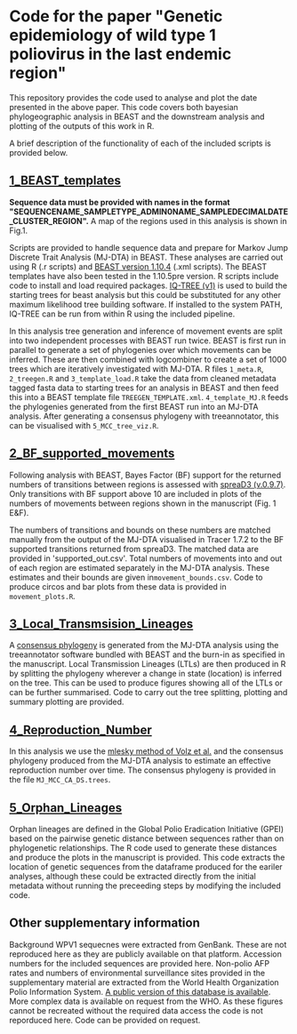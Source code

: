 # Code for the paper "Genetic epidemiology of wild type 1 poliovirus in the last endemic region"

This repository provides the code used to analyse and plot the date presented in the above paper. This code covers both bayesian phylogeographic analysis in BEAST and the downstream analysis and plotting of the outputs of this work in R. 

A brief description of the functionality of each of the included scripts is provided below.

## [1_BEAST_templates](./1_BEAST_templates)
**Sequence data must be provided with names in the format "SEQUENCENAME_SAMPLETYPE_ADMIN0NAME_SAMPLEDECIMALDATE_CLUSTER_REGION".** A map of the regions used in this analysis is shown in Fig.1.

Scripts are provided to handle sequence data and prepare for Markov Jump Discrete Trait Analysis (MJ-DTA) in BEAST. These analyses are carried out using R (.r scripts) and [BEAST version 1.10.4](https://beast.community/) (.xml scripts). The BEAST templates have also been tested in the 1.10.5pre version. R scripts include code to install and load required packages. [IQ-TREE (v1)](http://www.iqtree.org/) is used to build the starting trees for beast analysis but this could be substituted for any other maximum likelihood tree building software. If installed to the system PATH, IQ-TREE can be run from within R using the included pipeline.

In this analysis tree generation and inference of movement events are split into two independent processes with BEAST run twice. BEAST is first run in parallel to generate a set of phylogenies over which movements can be inferred. These are then combined with logcombiner to create a set of 1000 trees which are iteratively investigated with MJ-DTA. R files `1_meta.R`, `2_treegen.R` and `3_template_load.R` take the data from cleaned metadata tagged fasta data to starting trees for an analysis in BEAST and then feed this into a BEAST template file `TREEGEN_TEMPLATE.xml`. `4_template_MJ.R` feeds the phylogenies generated from the first BEAST run into an MJ-DTA analysis. After generating a consensus phylogeny with treeannotator, this can be visualised with `5_MCC_tree_viz.R`.

## [2_BF_supported_movements](./2_BF_supported_movements)
Following analysis with BEAST, Bayes Factor (BF) support for the returned numbers of transitions between regions is assessed with [spreaD3 (v.0.9.7)](https://rega.kuleuven.be/cev/ecv/software/SpreaD3). Only transitions with BF support above 10 are included in plots of the numbers of movements between regions shown in the manuscript (Fig. 1 E&F).

The numbers of transitions and bounds on these numbers are matched manually from the output of the MJ-DTA visualised in Tracer 1.7.2 to the BF supported transitions returned from spreaD3. The matched data are provided in 'supported_out.csv'. Total numbers of movements into and  out of each region are estimated separately in the MJ-DTA analysis. These estimates and their bounds are given in`movement_bounds.csv`. Code to produce circos and bar plots from these data is provided in `movement_plots.R`.

## [3_Local_Transmsision_Lineages](./3_Local_Transmsision_Lineages)
A [consensus phylogeny](./MJ_MCC_CA_DS.trees/) is generated from the MJ-DTA analysis using the treeannotator software bundled with BEAST and the burn-in as specified in the manuscript. Local Transmission Lineages (LTLs) are then produced in R by splitting the phylogeny wherever a change in state (location) is inferred on the tree. This can be used to produce figures showing all of the LTLs or can be further summarised. Code to carry out the tree splitting, plotting and summary plotting are provided. 

## [4_Reproduction_Number](./4_Reproduction_Number)
In this analysis we use the [mlesky method of Volz et al.](https://github.com/emvolz-phylodynamics/mlesky) and the consensus phylogeny produced from the MJ-DTA analysis to estimate an effective reproduction number over time. The consensus phylogeny is provided in the file `MJ_MCC_CA_DS.trees`.

## [5_Orphan_Lineages](./5_Orphan_Lineages)
Orphan lineages are defined in the Global Polio Eradication Initiative (GPEI) based on the pairwise genetic distance between sequences rather than on phylogenetic relationships. The R code used to generate these distances and produce the plots in the manuscript is provided. This code extracts the location of genetic sequences from the dataframe produced for the eariler analyses, although these could be extracted directly from the initial metadata without running the preceeding steps by modifying the included code.

## Other supplementary information
Background WPV1 sequecnes were extracted from GenBank. These are not reproduced here as they are publicly available on that platform. Accession numbers for the included sequences are provided here.
Non-polio AFP rates and numbers of environmental surveillance sites provided in the supplementary material are extracted from the World Health Organization Polio Information System. [A public version of this database is available](https://extranet.who.int/polis/public/CaseCount.aspx). More complex data is available on request from the WHO. 
As these figures cannot be recreated without the required data access the code is not reporduced here. Code can be provided on request.



